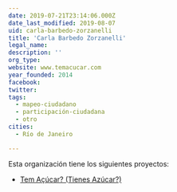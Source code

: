 ```yaml
---
date: 2019-07-21T23:14:06.000Z
date_last_modified: 2019-08-07
uid: carla-barbedo-zorzanelli
title: 'Carla Barbedo Zorzanelli'
legal_name: 
description: ''
org_type: 
website: www.temacucar.com
year_founded: 2014
facebook: 
twitter: 
tags:
  - mapeo-ciudadano
  - participación-ciudadana
  - otro
cities: 
  - Río de Janeiro

---
```


Esta organización tiene los siguientes proyectos:

- [Tem Açúcar? (Tienes Azúcar?)](/proyectos/tem-acucar-tienes-azucar)
